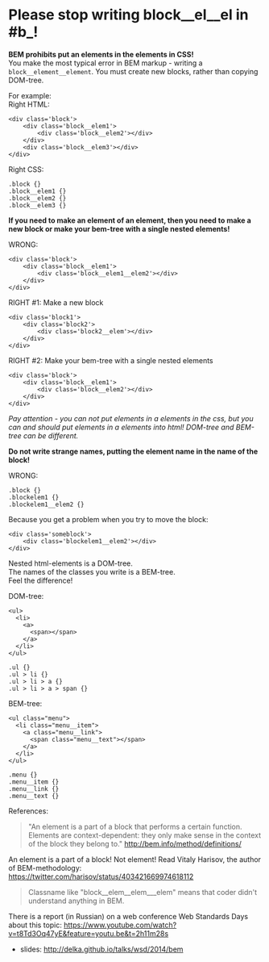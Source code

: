 # Please stop writing block__el__el in #b_!

__BEM prohibits put an elements in the elements in CSS!__  
You make the most typical error in BEM markup - writing a `block__element__element`.
You must create new blocks, rather than copying DOM-tree.

For example:  
Right HTML:

    <div class='block'>
        <div class='block__elem1'>
            <div class='block__elem2'></div>
        </div>
        <div class='block__elem3'></div>
    </div>

Right CSS:

    .block {}
    .block__elem1 {}
    .block__elem2 {}
    .block__elem3 {}

__If you need to make an element of an element, then you need to make a new block or make your bem-tree with a single nested elements!__

WRONG:

    <div class='block'>
        <div class='block__elem1'>
            <div class='block__elem1__elem2'></div>
        </div>
    </div>
  
RIGHT #1: Make a new block

    <div class='block1'>
        <div class='block2'>
            <div class='block2__elem'></div>
        </div>
    </div>


RIGHT #2: Make your bem-tree with a single nested elements

    <div class='block'>
        <div class='block__elem1'>
            <div class='block__elem2'></div>
        </div>
    </div>

_Pay attention - you can not put elements in a elements in the css, but you can and should put elements in a elements into html! DOM-tree and BEM-tree can be different._

__Do not write strange names, putting the element name in the name of the block!__

WRONG:

    .block {}
    .blockelem1 {}
    .blockelem1__elem2 {}

Because you get a problem when you try to move the block:

    <div class='someblock'>
        <div class='blockelem1__elem2'></div>
    </div>

Nested html-elements is a DOM-tree.  
The names of the classes you write is a BEM-tree.  
Feel the difference!

DOM-tree:

    <ul>
      <li>
        <a>
          <span></span>
        </a>
      </li>
    </ul>

    .ul {}
    .ul > li {}
    .ul > li > a {}
    .ul > li > a > span {}


BEM-tree:

    <ul class="menu">
      <li class="menu__item">
        <a class="menu__link">
          <span class="menu__text"></span>
        </a>
      </li>
    </ul>

    .menu {}
    .menu__item {}
    .menu__link {}
    .menu__text {}


References: 
> "An element is a part of a block that performs a certain function. Elements are context-dependent: they only make sense in the context of the block they belong to."
> http://bem.info/method/definitions/

An element is a part of a block! Not element!
Read Vitaly Harisov, the author of BEM-methodology: https://twitter.com/harisov/status/403421669974618112
> Classname like "block__elem__elem___elem" means that coder didn't understand anything in BEM.

There is a report (in Russian) on a web conference Web Standards Days about this topic: https://www.youtube.com/watch?v=t8Td3Oq47yE&feature=youtu.be&t=2h11m28s
+ slides: http://delka.github.io/talks/wsd/2014/bem
